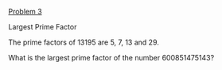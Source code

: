 [Problem 3](https://projecteuler.net/problem=3)

Largest Prime Factor

The prime factors of 13195 are 5, 7, 13 and 29.

What is the largest prime factor of the number 600851475143?